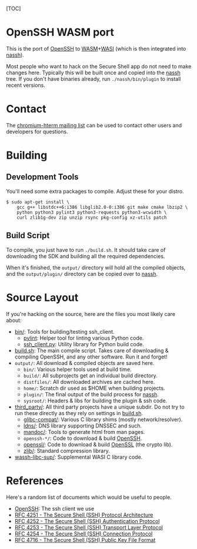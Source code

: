 [TOC]

# OpenSSH WASM port

This is the port of [OpenSSH] to [WASM]+[WASI] (which is then integrated into
[nassh]).

Most people who want to hack on the Secure Shell app do not need to make changes
here.  Typically this will be built once and copied into the [nassh] tree.  If
you don't have binaries already, run `./nassh/bin/plugin` to install recent
versions.

# Contact

The [chromium-hterm mailing list](https://groups.google.com/a/chromium.org/forum/?fromgroups#!forum/chromium-hterm)
can be used to contact other users and developers for questions.

# Building

## Development Tools

You'll need some extra packages to compile.  Adjust these for your distro.
```
$ sudo apt-get install \
    gcc g++ libstdc++6:i386 libglib2.0-0:i386 git make cmake lbzip2 \
    python python3 pylint3 python3-requests python3-wcwidth \
    curl zlib1g-dev zip unzip rsync pkg-config xz-utils patch
```

## Build Script

To compile, you just have to run `./build.sh`.  It should take care of
downloading the SDK and building all the required dependencies.

When it's finished, the `output/` directory will hold all the compiled objects,
and the `output/plugin/` directory can be copied over to [nassh].

# Source Layout

If you're hacking on the source, here are the files you most likely care about:

* [bin/]: Tools for building/testing ssh_client.
  * [pylint]: Helper tool for linting various Python code.
  * [ssh_client.py]: Utility library for Python build code.
* [build.sh]: The main compile script.  Takes care of downloading & compiling
  OpenSSH, and any other software.  Run it and forget!
* `output/`: All download & compiled objects are saved here.
  * `bin/`: Various helper tools used at build time.
  * `build/`: All subprojects get an individual build directory.
  * `distfiles/`: All downloaded archives are cached here.
  * `home/`: Scratch dir used as $HOME when building projects.
  * `plugin/`: The final output of the build process for [nassh].
  * `sysroot/`: Headers & libs for building the plugin & ssh code.
* [third_party/]: All third party projects have a unique subdir.
  Do not try to run these directly as they rely on settings in [build.sh].
  * [glibc-compat/]: Various C library shims (mostly network/resolver).
  * [ldns/]: DNS library supporting DNSSEC and such.
  * [mandoc/]: Tools to generate html from man pages.
  * `openssh-*/`: Code to download & build [OpenSSH].
  * [openssl/]: Code to download & build [OpenSSL] (the crypto lib).
  * [zlib/]: Standard compression library.
* [wassh-libc-sup/]: Supplemental WASI C library code.

# References

Here's a random list of documents which would be useful to people.

* [OpenSSH]: The ssh client we use
* [RFC 4251 - The Secure Shell (SSH) Protocol Architecture](https://tools.ietf.org/html/rfc4251)
* [RFC 4252 - The Secure Shell (SSH) Authentication Protocol](https://tools.ietf.org/html/rfc4252)
* [RFC 4253 - The Secure Shell (SSH) Transport Layer Protocol](https://tools.ietf.org/html/rfc4253)
* [RFC 4254 - The Secure Shell (SSH) Connection Protocol](https://tools.ietf.org/html/rfc4254)
* [RFC 4716 - The Secure Shell (SSH) Public Key File Format](https://tools.ietf.org/html/rfc4716)


[nassh]: ../nassh/
[OpenSSH]: https://www.openssh.com/
[OpenSSL]: https://www.openssl.com/
[WASI]: https://wasi.dev/
[WASM]: https://webassembly.org/

[bin/]: ./bin
[build.sh]: ./build.sh
[Makefile]: ./Makefile
[third_party/]: ./third_party/

[pylint]: ./bin/pylint
[ssh_client.py]: ./bin/ssh_client.py

[glibc-compat/]: ./third_party/glibc-compat/
[ldns/]: ./third_party/ldns/
[mandoc/]: ./third_party/mandoc/
[openssl/]: ./third_party/openssl/
[zlib/]: ./third_party/zlib/
[wassh-libc-sup/]: ./wassh-libc-sup/
